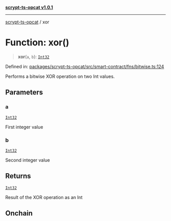 [**scrypt-ts-opcat v1.0.1**](../README.md)

***

[scrypt-ts-opcat](../README.md) / xor

# Function: xor()

> **xor**(`a`, `b`): [`Int32`](../type-aliases/Int32.md)

Defined in: [packages/scrypt-ts-opcat/src/smart-contract/fns/bitwise.ts:124](https://github.com/OPCAT-Labs/ts-tools/blob/2cea47af983eceafde930347ac310f78dee140a3/packages/scrypt-ts-opcat/src/smart-contract/fns/bitwise.ts#L124)

Performs a bitwise XOR operation on two Int values.

## Parameters

### a

[`Int32`](../type-aliases/Int32.md)

First integer value

### b

[`Int32`](../type-aliases/Int32.md)

Second integer value

## Returns

[`Int32`](../type-aliases/Int32.md)

Result of the XOR operation as an Int

## Onchain
